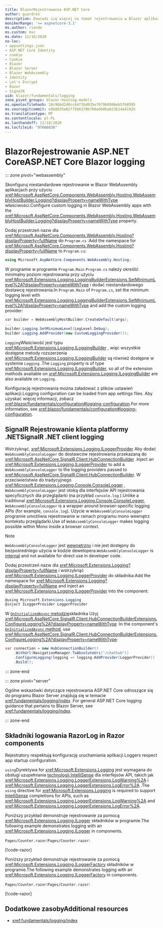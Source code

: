 ```yaml
---
title: BlazorRejestrowanie ASP.NET Core
author: guardrex
description: Dowiedz się więcej na temat rejestrowania w Blazor aplikacjach, w tym konfiguracji poziomu dziennika oraz pisania komunikatów dziennika ze Razor składników.
monikerRange: '>= aspnetcore-3.1'
ms.author: riande
ms.custom: mvc
ms.date: 12/16/2020
no-loc:
- appsettings.json
- ASP.NET Core Identity
- cookie
- Cookie
- Blazor
- Blazor Server
- Blazor WebAssembly
- Identity
- Let's Encrypt
- Razor
- SignalR
uid: blazor/fundamentals/logging
zone_pivot_groups: blazor-hosting-models
ms.openlocfilehash: 10c96bd2d0cc64f3bd035e7079b0996eb5768595
ms.sourcegitcommit: e9b8835a02f75b6378b766edb8bab23b14a4192b
ms.translationtype: MT
ms.contentlocale: pl-PL
ms.lasthandoff: 12/18/2020
ms.locfileid: "97666836"
---
```

# <a name="aspnet-core-no-locblazor-logging"></a><span data-ttu-id="66218-103">BlazorRejestrowanie ASP.NET Core</span><span class="sxs-lookup"><span data-stu-id="66218-103">ASP.NET Core Blazor logging</span></span>

::: zone pivot="webassembly"

<span data-ttu-id="66218-104">Skonfiguruj niestandardowe rejestrowanie w Blazor WebAssembly aplikacjach przy użyciu <xref:Microsoft.AspNetCore.Components.WebAssembly.Hosting.WebAssemblyHostBuilder.Logging?displayProperty=nameWithType> właściwości.</span><span class="sxs-lookup"><span data-stu-id="66218-104">Configure custom logging in Blazor WebAssembly apps with the <xref:Microsoft.AspNetCore.Components.WebAssembly.Hosting.WebAssemblyHostBuilder.Logging?displayProperty=nameWithType> property.</span></span>

<span data-ttu-id="66218-105">Dodaj przestrzeń nazw dla <xref:Microsoft.AspNetCore.Components.WebAssembly.Hosting?displayProperty=fullName> do `Program.cs` :</span><span class="sxs-lookup"><span data-stu-id="66218-105">Add the namespace for <xref:Microsoft.AspNetCore.Components.WebAssembly.Hosting?displayProperty=fullName> to `Program.cs`:</span></span>

```csharp
using Microsoft.AspNetCore.Components.WebAssembly.Hosting;
```

<span data-ttu-id="66218-106">W programie w programie `Program.Main` `Program.cs` należy określić minimalny poziom rejestrowania przy użyciu <xref:Microsoft.Extensions.Logging.LoggingBuilderExtensions.SetMinimumLevel%2A?displayProperty=nameWithType> i dodać niestandardowego dostawcę rejestrowania:</span><span class="sxs-lookup"><span data-stu-id="66218-106">In `Program.Main` of `Program.cs`, set the minimum logging level with <xref:Microsoft.Extensions.Logging.LoggingBuilderExtensions.SetMinimumLevel%2A?displayProperty=nameWithType> and add the custom logging provider:</span></span>

```csharp
var builder = WebAssemblyHostBuilder.CreateDefault(args);
...
builder.Logging.SetMinimumLevel(LogLevel.Debug);
builder.Logging.AddProvider(new CustomLoggingProvider());
```

<span data-ttu-id="66218-107">`Logging`Właściwość jest typu <xref:Microsoft.Extensions.Logging.ILoggingBuilder> , więc wszystkie dostępne metody rozszerzenia <xref:Microsoft.Extensions.Logging.ILoggingBuilder> są również dostępne w systemie `Logging` .</span><span class="sxs-lookup"><span data-stu-id="66218-107">The `Logging` property is of type <xref:Microsoft.Extensions.Logging.ILoggingBuilder>, so all of the extension methods available on <xref:Microsoft.Extensions.Logging.ILoggingBuilder> are also available on `Logging`.</span></span>

<span data-ttu-id="66218-108">Konfigurację rejestrowania można załadować z plików ustawień aplikacji.</span><span class="sxs-lookup"><span data-stu-id="66218-108">Logging configuration can be loaded from app settings files.</span></span> <span data-ttu-id="66218-109">Aby uzyskać więcej informacji, zobacz <xref:blazor/fundamentals/configuration#logging-configuration>.</span><span class="sxs-lookup"><span data-stu-id="66218-109">For more information, see <xref:blazor/fundamentals/configuration#logging-configuration>.</span></span>

## <a name="no-locsignalr-net-client-logging"></a><span data-ttu-id="66218-110">SignalR Rejestrowanie klienta platformy .NET</span><span class="sxs-lookup"><span data-stu-id="66218-110">SignalR .NET client logging</span></span>

<span data-ttu-id="66218-111">Wstrzyknąć, <xref:Microsoft.Extensions.Logging.ILoggerProvider> Aby dodać `WebAssemblyConsoleLogger` do dostawców rejestrowania przekazaną do <xref:Microsoft.AspNetCore.SignalR.Client.HubConnectionBuilder> .</span><span class="sxs-lookup"><span data-stu-id="66218-111">Inject an <xref:Microsoft.Extensions.Logging.ILoggerProvider> to add a `WebAssemblyConsoleLogger` to the logging providers passed to <xref:Microsoft.AspNetCore.SignalR.Client.HubConnectionBuilder>.</span></span> <span data-ttu-id="66218-112">W przeciwieństwie do tradycyjnego <xref:Microsoft.Extensions.Logging.Console.ConsoleLogger> , `WebAssemblyConsoleLogger` jest otoką dla interfejsów API rejestrowania specyficznych dla przeglądarki (na przykład `console.log` ).</span><span class="sxs-lookup"><span data-stu-id="66218-112">Unlike a traditional <xref:Microsoft.Extensions.Logging.Console.ConsoleLogger>, `WebAssemblyConsoleLogger` is a wrapper around browser-specific logging APIs (for example, `console.log`).</span></span> <span data-ttu-id="66218-113">Użycie w `WebAssemblyConsoleLogger` programie umożliwia rejestrowanie w ramach programu mono wewnątrz kontekstu przeglądarki.</span><span class="sxs-lookup"><span data-stu-id="66218-113">Use of `WebAssemblyConsoleLogger` makes logging possible within Mono inside a browser context.</span></span>

> [!NOTE]
> <span data-ttu-id="66218-114">`WebAssemblyConsoleLogger` jest [wewnętrzny](/dotnet/csharp/language-reference/keywords/internal) i nie jest dostępny do bezpośredniego użycia w kodzie dewelopera.</span><span class="sxs-lookup"><span data-stu-id="66218-114">`WebAssemblyConsoleLogger` is [internal](/dotnet/csharp/language-reference/keywords/internal) and not available for direct use in developer code.</span></span>

<span data-ttu-id="66218-115">Dodaj przestrzeń nazw dla <xref:Microsoft.Extensions.Logging?displayProperty=fullName> i wstrzyknąć <xref:Microsoft.Extensions.Logging.ILoggerProvider> do składnika:</span><span class="sxs-lookup"><span data-stu-id="66218-115">Add the namespace for <xref:Microsoft.Extensions.Logging?displayProperty=fullName> and inject an <xref:Microsoft.Extensions.Logging.ILoggerProvider> into the component:</span></span>

```csharp
@using Microsoft.Extensions.Logging
@inject ILoggerProvider LoggerProvider
```

<span data-ttu-id="66218-116">W [ `OnInitializedAsync` metodzie](xref:blazor/components/lifecycle#component-initialization-methods)składnika Użyj <xref:Microsoft.AspNetCore.SignalR.Client.HubConnectionBuilderExtensions.ConfigureLogging%2A?displayProperty=nameWithType> :</span><span class="sxs-lookup"><span data-stu-id="66218-116">In the component's [`OnInitializedAsync` method](xref:blazor/components/lifecycle#component-initialization-methods), use <xref:Microsoft.AspNetCore.SignalR.Client.HubConnectionBuilderExtensions.ConfigureLogging%2A?displayProperty=nameWithType>:</span></span>

```csharp
var connection = new HubConnectionBuilder()
    .WithUrl(NavigationManager.ToAbsoluteUri("/chathub"))
    .ConfigureLogging(logging => logging.AddProvider(LoggerProvider))
    .Build();
```

::: zone-end

::: zone pivot="server"

<span data-ttu-id="66218-117">Ogólne wskazówki dotyczące rejestrowania ASP.NET Core odnoszące się do programu Blazor Server znajdują się w temacie <xref:fundamentals/logging/index> .</span><span class="sxs-lookup"><span data-stu-id="66218-117">For general ASP.NET Core logging guidance that pertains to Blazor Server, see <xref:fundamentals/logging/index>.</span></span>

::: zone-end

## <a name="log-in-no-locrazor-components"></a><span data-ttu-id="66218-118">Składniki logowania Razor</span><span class="sxs-lookup"><span data-stu-id="66218-118">Log in Razor components</span></span>

<span data-ttu-id="66218-119">Rejestratory respektują konfigurację uruchamiania aplikacji.</span><span class="sxs-lookup"><span data-stu-id="66218-119">Loggers respect app startup configuration.</span></span>

<span data-ttu-id="66218-120">`using`Dyrektywa for <xref:Microsoft.Extensions.Logging> jest wymagana do obsługi uzupełniania [technologii IntelliSense](/visualstudio/ide/using-intellisense) dla interfejsów API, takich jak <xref:Microsoft.Extensions.Logging.LoggerExtensions.LogWarning%2A> i <xref:Microsoft.Extensions.Logging.LoggerExtensions.LogError%2A> .</span><span class="sxs-lookup"><span data-stu-id="66218-120">The `using` directive for <xref:Microsoft.Extensions.Logging> is required to support [IntelliSense](/visualstudio/ide/using-intellisense) completions for APIs, such as <xref:Microsoft.Extensions.Logging.LoggerExtensions.LogWarning%2A> and <xref:Microsoft.Extensions.Logging.LoggerExtensions.LogError%2A>.</span></span>

<span data-ttu-id="66218-121">Poniższy przykład demonstruje rejestrowanie za pomocą <xref:Microsoft.Extensions.Logging.ILogger> składników w programie.</span><span class="sxs-lookup"><span data-stu-id="66218-121">The following example demonstrates logging with an <xref:Microsoft.Extensions.Logging.ILogger> in components.</span></span>

<span data-ttu-id="66218-122">`Pages/Counter.razor`:</span><span class="sxs-lookup"><span data-stu-id="66218-122">`Pages/Counter.razor`:</span></span>

[!code-razor[](logging/samples_snapshot/Counter1.razor?highlight=3,16)]

<span data-ttu-id="66218-123">Poniższy przykład demonstruje rejestrowanie za pomocą <xref:Microsoft.Extensions.Logging.ILoggerFactory> składników w programie.</span><span class="sxs-lookup"><span data-stu-id="66218-123">The following example demonstrates logging with an <xref:Microsoft.Extensions.Logging.ILoggerFactory> in components.</span></span>

<span data-ttu-id="66218-124">`Pages/Counter.razor`:</span><span class="sxs-lookup"><span data-stu-id="66218-124">`Pages/Counter.razor`:</span></span>

[!code-razor[](logging/samples_snapshot/Counter2.razor?highlight=3,16-17)]

## <a name="additional-resources"></a><span data-ttu-id="66218-125">Dodatkowe zasoby</span><span class="sxs-lookup"><span data-stu-id="66218-125">Additional resources</span></span>

* <xref:fundamentals/logging/index>
